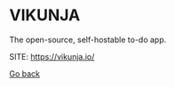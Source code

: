 # VIKUNJA
 
 The open-source, self-hostable to-do app.
 
 SITE: https://vikunja.io/

 [Go back](https://portable-linux-apps.github.io/apps.html)
